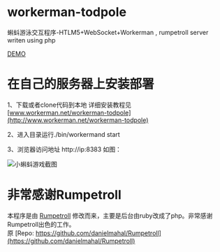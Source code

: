workerman-todpole
=================

蝌蚪游泳交互程序-HTLM5+WebSocket+Workerman , rumpetroll server writen using php

[DEMO](http://www.workerman.net:8383)

在自己的服务器上安装部署
==================

1、下载或者clone代码到本地 详细安装教程见 [www.workerman.net/workerman-todpole](http://www.workerman.net/workerman-todpole)

2、进入目录运行./bin/workermand start

3、浏览器访问地址  http://ip:8383 如图：

![小蝌蚪游戏截图](https://github.com/walkor/workerman-todpole/blob/master/applications/Todpole/Web/images/workerman-todpole-browser.png?raw=true)


非常感谢Rumpetroll
===================
本程序是由 [Rumpetroll](http://rumpetroll.com) 修改而来，主要是后台由ruby改成了php。非常感谢Rumpetroll出色的工作。  
原 [Repo: https://github.com/danielmahal/Rumpetroll](https://github.com/danielmahal/Rumpetroll)
